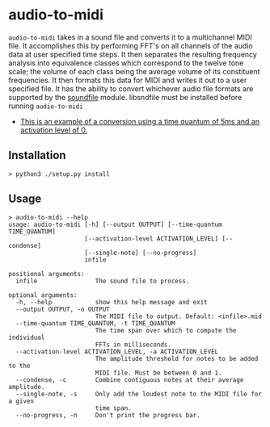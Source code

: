 # audio-to-midi

`audio-to-midi` takes in a sound file and converts it to a multichannel MIDI file. It accomplishes this by performing FFT's on all channels of the audio data at user specified time steps. It then separates the resulting frequency analysis into equivalence classes which correspond to the twelve tone scale; the volume of each class being the average volume of its constituent frequencies. It then formats this data for MIDI and writes it out to a user specified file. It has the ability to convert whichever audio file formats are supported by the [soundfile](https://pypi.org/project/SoundFile/) module. libsndfile must be installed before running `audio-to-midi`

- [This is an example of a conversion using a time quantum of 5ms and an activation level of 0.](https://soundcloud.com/neil-jones/this-is-a-test)

## Installation

```
> python3 ./setup.py install
```

## Usage

```
> audio-to-midi --help
usage: audio-to-midi [-h] [--output OUTPUT] [--time-quantum TIME_QUANTUM]
                     [--activation-level ACTIVATION_LEVEL] [--condense]
                     [--single-note] [--no-progress]
                     infile

positional arguments:
  infile                The sound file to process.

optional arguments:
  -h, --help            show this help message and exit
  --output OUTPUT, -o OUTPUT
                        The MIDI file to output. Default: <infile>.mid
  --time-quantum TIME_QUANTUM, -t TIME_QUANTUM
                        The time span over which to compute the individual
                        FFTs in milliseconds.
  --activation-level ACTIVATION_LEVEL, -a ACTIVATION_LEVEL
                        The amplitude threshold for notes to be added to the
                        MIDI file. Must be between 0 and 1.
  --condense, -c        Combine contiguous notes at their average amplitude.
  --single-note, -s     Only add the loudest note to the MIDI file for a given
                        time span.
  --no-progress, -n     Don't print the progress bar.
```
